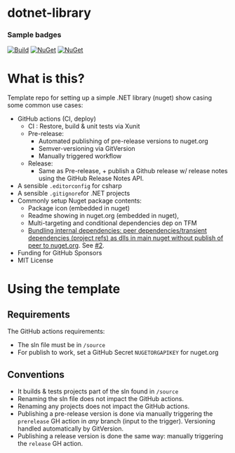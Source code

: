 # dotnet-library

### Sample badges
[![Build](https://github.com/johnkors/dotnet-library/workflows/CI/badge.svg)](https://github.com/johnkors/dotnet-library/actions)
 [![NuGet](https://img.shields.io/nuget/v/SomeClassLib.svg)](https://www.nuget.org/packages/SomeClassLib/)
[![NuGet](https://img.shields.io/nuget/dt/SomeClassLib.svg)](https://www.nuget.org/packages/SomeClassLib/)


# What is this?

Template repo for setting up a simple .NET library (nuget) show casing some common use cases:


- GitHub actions (CI, deploy)
  - CI : Restore, build & unit tests via Xunit
  - Pre-release:
      - Automated publishing of pre-release versions to nuget.org
      - Semver-versioning via GitVersion
      - Manually triggered workflow
  - Release:
      - Same as Pre-release, + publish a Github release w/ release notes using the GitHub Release Notes API.
- A sensible `.editorconfig` for csharp
- A sensible `.gitignore`for .NET projects
- Commonly setup Nuget package contents:
    - Package icon (embedded in nuget)
    - Readme showing in nuget.org (embedded in nuget),
    - Multi-targeting and conditional dependencies dep on TFM
    - [Bundling internal dependencies: peer dependencies/transient dependencies (project refs) as dlls in main nuget without publish of peer to nuget.org](https://github.com/johnkors/dotnet-library/commit/979faec234391ba2fc807fc32d98909b50ed813b#diff-9f27cbfc298ab912ba6c38cf8282dfee1ea26c64b74771f899a1142a05e09cd4). See [#2](https://github.com/johnkors/dotnet-library/pull/2).
- Funding for GitHub Sponsors
- MIT License


# Using the template

## Requirements
The GitHub actions requirements:
- The sln file must be in `/source`
- For publish to work, set a GitHub Secret `NUGETORGAPIKEY` for nuget.org

## Conventions
- It builds & tests projects part of the sln found in `/source`
- Renaming the sln file does not impact the GitHub actions.
- Renaming any projects does not impact the GitHub actions.
- Publishing a pre-release version is done via manually triggering the `prerelease` GH action in _any_ branch (input to the trigger). Versioning handled automatically by GitVersion.
- Publishing a release version is done the same way: manually triggering the `release` GH action.

